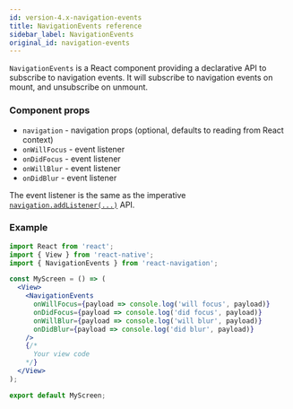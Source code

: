 ```yaml
---
id: version-4.x-navigation-events
title: NavigationEvents reference
sidebar_label: NavigationEvents
original_id: navigation-events
---
```


`NavigationEvents` is a React component providing a declarative API to subscribe to navigation events. It will subscribe to navigation events on mount, and unsubscribe on unmount.

### Component props

- `navigation` - navigation props (optional, defaults to reading from React context)
- `onWillFocus` - event listener
- `onDidFocus` - event listener
- `onWillBlur` - event listener
- `onDidBlur` - event listener

The event listener is the same as the imperative [`navigation.addListener(...)`](navigation-prop.html#addlistener-subscribe-to-updates-to-navigation-lifecycle) API.

### Example

```jsx harmony
import React from 'react';
import { View } from 'react-native';
import { NavigationEvents } from 'react-navigation';

const MyScreen = () => (
  <View>
    <NavigationEvents
      onWillFocus={payload => console.log('will focus', payload)}
      onDidFocus={payload => console.log('did focus', payload)}
      onWillBlur={payload => console.log('will blur', payload)}
      onDidBlur={payload => console.log('did blur', payload)}
    />
    {/*
      Your view code
    */}
  </View>
);

export default MyScreen;
```
